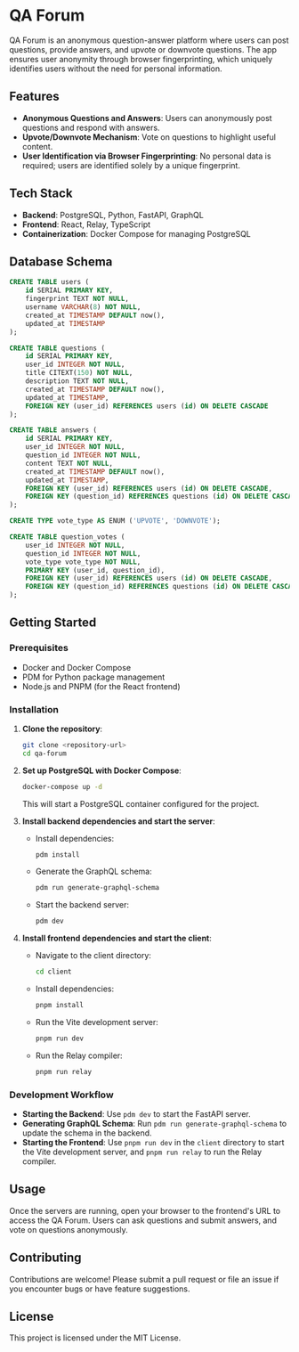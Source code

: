 # QA Forum

QA Forum is an anonymous question-answer platform where users can post questions, provide answers, and upvote or downvote questions. The app ensures user anonymity through browser fingerprinting, which uniquely identifies users without the need for personal information.

## Features

- **Anonymous Questions and Answers**: Users can anonymously post questions and respond with answers.
- **Upvote/Downvote Mechanism**: Vote on questions to highlight useful content.
- **User Identification via Browser Fingerprinting**: No personal data is required; users are identified solely by a unique fingerprint.

## Tech Stack

- **Backend**: PostgreSQL, Python, FastAPI, GraphQL
- **Frontend**: React, Relay, TypeScript
- **Containerization**: Docker Compose for managing PostgreSQL

## Database Schema

```sql
CREATE TABLE users (
    id SERIAL PRIMARY KEY,
    fingerprint TEXT NOT NULL,
    username VARCHAR(8) NOT NULL,
    created_at TIMESTAMP DEFAULT now(),
    updated_at TIMESTAMP
);

CREATE TABLE questions (
    id SERIAL PRIMARY KEY,
    user_id INTEGER NOT NULL,
    title CITEXT(150) NOT NULL,
    description TEXT NOT NULL,
    created_at TIMESTAMP DEFAULT now(),
    updated_at TIMESTAMP,
    FOREIGN KEY (user_id) REFERENCES users (id) ON DELETE CASCADE
);

CREATE TABLE answers (
    id SERIAL PRIMARY KEY,
    user_id INTEGER NOT NULL,
    question_id INTEGER NOT NULL,
    content TEXT NOT NULL,
    created_at TIMESTAMP DEFAULT now(),
    updated_at TIMESTAMP,
    FOREIGN KEY (user_id) REFERENCES users (id) ON DELETE CASCADE,
    FOREIGN KEY (question_id) REFERENCES questions (id) ON DELETE CASCADE
);

CREATE TYPE vote_type AS ENUM ('UPVOTE', 'DOWNVOTE');

CREATE TABLE question_votes (
    user_id INTEGER NOT NULL,
    question_id INTEGER NOT NULL,
    vote_type vote_type NOT NULL,
    PRIMARY KEY (user_id, question_id),
    FOREIGN KEY (user_id) REFERENCES users (id) ON DELETE CASCADE,
    FOREIGN KEY (question_id) REFERENCES questions (id) ON DELETE CASCADE
);
```

## Getting Started

### Prerequisites

- Docker and Docker Compose
- PDM for Python package management
- Node.js and PNPM (for the React frontend)

### Installation

1. **Clone the repository**:

   ```bash
   git clone <repository-url>
   cd qa-forum
   ```

2. **Set up PostgreSQL with Docker Compose**:

   ```bash
   docker-compose up -d
   ```

   This will start a PostgreSQL container configured for the project.

3. **Install backend dependencies and start the server**:

   - Install dependencies:
     ```bash
     pdm install
     ```
   - Generate the GraphQL schema:
     ```bash
     pdm run generate-graphql-schema
     ```
   - Start the backend server:
     ```bash
     pdm dev
     ```

4. **Install frontend dependencies and start the client**:
   - Navigate to the client directory:
     ```bash
     cd client
     ```
   - Install dependencies:
     ```bash
     pnpm install
     ```
   - Run the Vite development server:
     ```bash
     pnpm run dev
     ```
   - Run the Relay compiler:
     ```bash
     pnpm run relay
     ```

### Development Workflow

- **Starting the Backend**: Use `pdm dev` to start the FastAPI server.
- **Generating GraphQL Schema**: Run `pdm run generate-graphql-schema` to update the schema in the backend.
- **Starting the Frontend**: Use `pnpm run dev` in the `client` directory to start the Vite development server, and `pnpm run relay` to run the Relay compiler.

## Usage

Once the servers are running, open your browser to the frontend's URL to access the QA Forum. Users can ask questions and submit answers, and vote on questions anonymously.

## Contributing

Contributions are welcome! Please submit a pull request or file an issue if you encounter bugs or have feature suggestions.

## License

This project is licensed under the MIT License.
